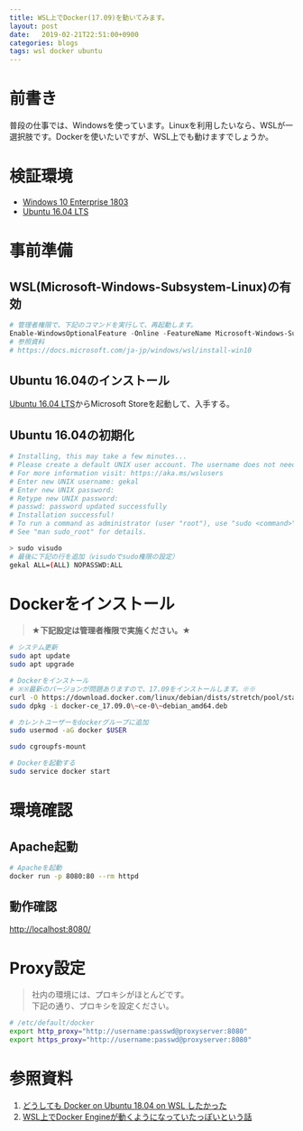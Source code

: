 ```yaml
---
title: WSL上でDocker(17.09)を動いてみます。
layout: post
date:   2019-02-21T22:51:00+0900
categories: blogs
tags: wsl docker ubuntu
---
```


# 前書き

普段の仕事では、Windowsを使っています。Linuxを利用したいなら、WSLが一選択肢です。Dockerを使いたいですが、WSL上でも動けますでしょうか。

# 検証環境

- [Windows 10 Enterprise 1803](https://support.microsoft.com/ja-jp/help/4099479)
- [Ubuntu 16.04 LTS](https://www.microsoft.com/ja-jp/p/ubuntu-1604-lts/9pjn388hp8c9?activetab=pivot:overviewtab)

# 事前準備

## WSL(Microsoft-Windows-Subsystem-Linux)の有効

```powershell
# 管理者権限で、下記のコマンドを実行して、再起動します。
Enable-WindowsOptionalFeature -Online -FeatureName Microsoft-Windows-Subsystem-Linux
# 参照資料
# https://docs.microsoft.com/ja-jp/windows/wsl/install-win10

```

## Ubuntu 16.04のインストール

[Ubuntu 16.04 LTS](https://www.microsoft.com/ja-jp/p/ubuntu-1604-lts/9pjn388hp8c9?activetab=pivot:overviewtab)からMicrosoft Storeを起動して、入手する。

## Ubuntu 16.04の初期化

```bash
# Installing, this may take a few minutes...
# Please create a default UNIX user account. The username does not need to match your Windows username.
# For more information visit: https://aka.ms/wslusers
# Enter new UNIX username: gekal
# Enter new UNIX password:
# Retype new UNIX password:
# passwd: password updated successfully
# Installation successful!
# To run a command as administrator (user "root"), use "sudo <command>".
# See "man sudo_root" for details.

> sudo visudo
# 最後に下記の行を追加（visudoでsudo権限の設定）
gekal ALL=(ALL) NOPASSWD:ALL
```

# Dockerをインストール

> **★下記設定は管理者権限で実施ください。★**

```bash
# システム更新
sudo apt update
sudo apt upgrade

# Dockerをインストール
# ※※最新のバージョンが問題ありますので、17.09をインストールします。※※
curl -O https://download.docker.com/linux/debian/dists/stretch/pool/stable/amd64/docker-ce_17.09.0~ce-0~debian_amd64.deb
sudo dpkg -i docker-ce_17.09.0\~ce-0\~debian_amd64.deb

# カレントユーザーをdockerグループに追加
sudo usermod -aG docker $USER

sudo cgroupfs-mount

# Dockerを起動する
sudo service docker start
```

# 環境確認

## Apache起動

```bash
# Apacheを起動
docker run -p 8080:80 --rm httpd
```

## 動作確認

[http://localhost:8080/](http://localhost:8080/)

# Proxy設定

> 社内の環境には、プロキシがほとんどです。  
> 下記の通り、プロキシを設定ください。

```bash
# /etc/default/docker
export http_proxy="http://username:passwd@proxyserver:8080"
export https_proxy="http://username:passwd@proxyserver:8080"
```

# 参照資料

1. [どうしても Docker on Ubuntu 18.04 on WSL したかった](https://qiita.com/guchio/items/3eb0818df44fdbab3d14)
2. [WSL上でDocker Engineが動くようになっていたっぽいという話](https://qiita.com/yanoshi/items/dcecbf117d9cbd14af87)
